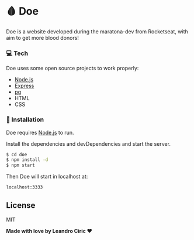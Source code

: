 # 🩸 Doe

Doe is a website developed during the maratona-dev from Rocketseat, with aim to get more blood donors!

### 💻 Tech 
Doe uses some open source projects to work properly:

  * [Node.js]
  * [Express]
  * [pg]
  * HTML
  * CSS
  
### 🔨 Installation 

Doe requires [Node.js](https://nodejs.org/) to run.

Install the dependencies and devDependencies and start the server.

```sh
$ cd doe
$ npm install -d
$ npm start
```

Then Doe will start in localhost at:

```sh
localhost:3333
```

License
----

MIT


**Made with love by Leandro Ciric ❤**

[//]: # (These are reference links used in the body of this note and get stripped out when the markdown processor does its job. There is no need to format nicely because it shouldn't be seen. Thanks SO - http://stackoverflow.com/questions/4823468/store-comments-in-markdown-syntax)

   [node.js]: <http://nodejs.org>
   [express]: <http://expressjs.com>
   [pg]: <https://github.com/brianc/node-postgres>


